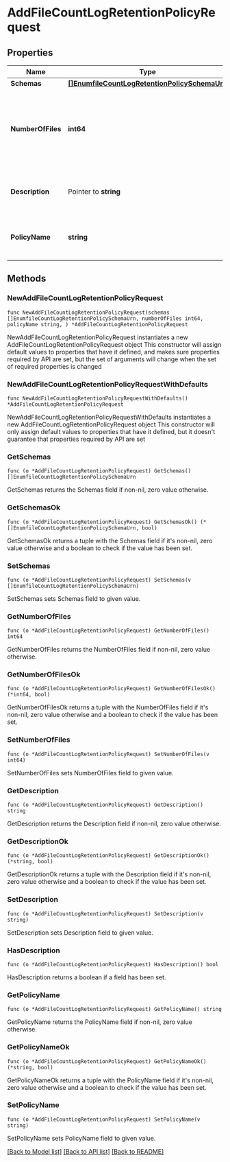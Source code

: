 # AddFileCountLogRetentionPolicyRequest

## Properties

Name | Type | Description | Notes
------------ | ------------- | ------------- | -------------
**Schemas** | [**[]EnumfileCountLogRetentionPolicySchemaUrn**](EnumfileCountLogRetentionPolicySchemaUrn.md) |  | 
**NumberOfFiles** | **int64** | Specifies the number of archived log files to retain before the oldest ones are cleaned. | 
**Description** | Pointer to **string** | A description for this Log Retention Policy | [optional] 
**PolicyName** | **string** | Name of the new Log Retention Policy | 

## Methods

### NewAddFileCountLogRetentionPolicyRequest

`func NewAddFileCountLogRetentionPolicyRequest(schemas []EnumfileCountLogRetentionPolicySchemaUrn, numberOfFiles int64, policyName string, ) *AddFileCountLogRetentionPolicyRequest`

NewAddFileCountLogRetentionPolicyRequest instantiates a new AddFileCountLogRetentionPolicyRequest object
This constructor will assign default values to properties that have it defined,
and makes sure properties required by API are set, but the set of arguments
will change when the set of required properties is changed

### NewAddFileCountLogRetentionPolicyRequestWithDefaults

`func NewAddFileCountLogRetentionPolicyRequestWithDefaults() *AddFileCountLogRetentionPolicyRequest`

NewAddFileCountLogRetentionPolicyRequestWithDefaults instantiates a new AddFileCountLogRetentionPolicyRequest object
This constructor will only assign default values to properties that have it defined,
but it doesn't guarantee that properties required by API are set

### GetSchemas

`func (o *AddFileCountLogRetentionPolicyRequest) GetSchemas() []EnumfileCountLogRetentionPolicySchemaUrn`

GetSchemas returns the Schemas field if non-nil, zero value otherwise.

### GetSchemasOk

`func (o *AddFileCountLogRetentionPolicyRequest) GetSchemasOk() (*[]EnumfileCountLogRetentionPolicySchemaUrn, bool)`

GetSchemasOk returns a tuple with the Schemas field if it's non-nil, zero value otherwise
and a boolean to check if the value has been set.

### SetSchemas

`func (o *AddFileCountLogRetentionPolicyRequest) SetSchemas(v []EnumfileCountLogRetentionPolicySchemaUrn)`

SetSchemas sets Schemas field to given value.


### GetNumberOfFiles

`func (o *AddFileCountLogRetentionPolicyRequest) GetNumberOfFiles() int64`

GetNumberOfFiles returns the NumberOfFiles field if non-nil, zero value otherwise.

### GetNumberOfFilesOk

`func (o *AddFileCountLogRetentionPolicyRequest) GetNumberOfFilesOk() (*int64, bool)`

GetNumberOfFilesOk returns a tuple with the NumberOfFiles field if it's non-nil, zero value otherwise
and a boolean to check if the value has been set.

### SetNumberOfFiles

`func (o *AddFileCountLogRetentionPolicyRequest) SetNumberOfFiles(v int64)`

SetNumberOfFiles sets NumberOfFiles field to given value.


### GetDescription

`func (o *AddFileCountLogRetentionPolicyRequest) GetDescription() string`

GetDescription returns the Description field if non-nil, zero value otherwise.

### GetDescriptionOk

`func (o *AddFileCountLogRetentionPolicyRequest) GetDescriptionOk() (*string, bool)`

GetDescriptionOk returns a tuple with the Description field if it's non-nil, zero value otherwise
and a boolean to check if the value has been set.

### SetDescription

`func (o *AddFileCountLogRetentionPolicyRequest) SetDescription(v string)`

SetDescription sets Description field to given value.

### HasDescription

`func (o *AddFileCountLogRetentionPolicyRequest) HasDescription() bool`

HasDescription returns a boolean if a field has been set.

### GetPolicyName

`func (o *AddFileCountLogRetentionPolicyRequest) GetPolicyName() string`

GetPolicyName returns the PolicyName field if non-nil, zero value otherwise.

### GetPolicyNameOk

`func (o *AddFileCountLogRetentionPolicyRequest) GetPolicyNameOk() (*string, bool)`

GetPolicyNameOk returns a tuple with the PolicyName field if it's non-nil, zero value otherwise
and a boolean to check if the value has been set.

### SetPolicyName

`func (o *AddFileCountLogRetentionPolicyRequest) SetPolicyName(v string)`

SetPolicyName sets PolicyName field to given value.



[[Back to Model list]](../README.md#documentation-for-models) [[Back to API list]](../README.md#documentation-for-api-endpoints) [[Back to README]](../README.md)


